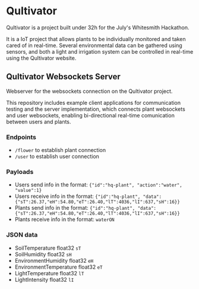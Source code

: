 # Qultivator
Qultivator is a project built under 32h for the July's Whitesmith Hackathon.

It is a IoT project that allows plants to be individually monitored and taken cared of in real-time.
Several environmental data can be gathered using sensors, and both a light and irrigation system can be controlled in real-time using the Qultivator website.

## Qultivator Websockets Server
Webserver for the websockets connection on the Qultivator project.

This repository includes example client applications for communication testing and the server implementation, which connects plant websockets and user websockets, enabling bi-directional real-time comunication between users and plants.

### Endpoints
- `/flower` to establish plant connection
- `/user` to establish user connection

### Payloads
- Users send info in the format: `{"id":"hq-plant", "action":"water", "value":1}`
- Users receive info in the format: `{"id":"hq-plant", "data":{"sT":26.37,"eH":54.80,"eT":26.40,"lT":4036,"lI":637,"sH":16}}`
- Plants send info in the format: `{"id":"hq-plant", "data":{"sT":26.37,"eH":54.80,"eT":26.40,"lT":4036,"lI":637,"sH":16}}`
- Plants receive info in the format: `waterON`

### JSON data
- SoilTemperature float32 `sT`
- SoilHumidity float32 `sH`
- EnvironmentHumidity float32 `eH`
- EnvironmentTemperature float32 `eT`
- LightTemperature float32 `lT`
- LightIntensity float32 `lI`
